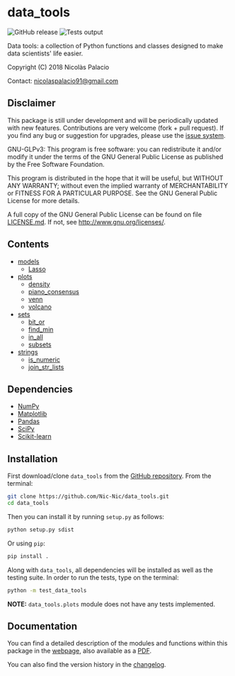 # data_tools

![GitHub release](https://img.shields.io/badge/release-v0.0.4-blue.svg)
![Tests output](https://img.shields.io/badge/tests-100%25_passed-brightgreen.svg)

Data tools: a collection of Python functions and classes designed to
make data scientists' life easier.

Copyright (C) 2018 Nicolàs Palacio

Contact: [nicolaspalacio91@gmail.com](mailto:nicolaspalacio91@gmail.com)

## Disclaimer

This package is still under development and will be periodically updated
with new features. Contributions are very welcome (fork + pull request).
If you find any bug or suggestion for upgrades, please use the [issue
system](https://github.com/Nic-Nic/data_tools/issues).


GNU-GLPv3:
This program is free software: you can redistribute it and/or modify it
under the terms of the GNU General Public License as published by the
Free Software Foundation.

This program is distributed in the hope that it will be useful, but
WITHOUT ANY WARRANTY; without even the implied warranty of
MERCHANTABILITY or FITNESS FOR A PARTICULAR PURPOSE. See the GNU General
Public License for more details.

A full copy of the GNU General Public License can be found on file
[LICENSE.md](LICENSE.md). If not, see <http://www.gnu.org/licenses/>.

## Contents

- [models](https://nic-nic.github.io/data_tools/html/models.html)
    - [Lasso](https://nic-nic.github.io/data_tools/html/models.html#data_tools.models.Lasso)
- [plots](https://nic-nic.github.io/data_tools/html/plots.html)
    - [density](https://nic-nic.github.io/data_tools/html/plots.html#data_tools.plots.density)
    - [piano_consensus](https://nic-nic.github.io/data_tools/html/plots.html#data_tools.plots.piano_consensus)
    - [venn](https://nic-nic.github.io/data_tools/html/plots.html#data_tools.plots.venn)
    - [volcano](https://nic-nic.github.io/data_tools/html/plots.html#data_tools.plots.volcano)
- [sets](https://nic-nic.github.io/data_tools/html/sets.html)
    - [bit_or](https://nic-nic.github.io/data_tools/html/sets.html#data_tools.sets.bit_or)
    - [find_min](https://nic-nic.github.io/data_tools/html/sets.html#data_tools.sets.find_min)
    - [in_all](https://nic-nic.github.io/data_tools/html/sets.html#data_tools.sets.in_all)
    - [subsets](https://nic-nic.github.io/data_tools/html/sets.html#data_tools.sets.subsets)
- [strings](https://nic-nic.github.io/data_tools/html/strings.html)
    - [is_numeric](https://nic-nic.github.io/data_tools/html/strings.html#data_tools.strings.is_numeric)
    - [join_str_lists](https://nic-nic.github.io/data_tools/html/strings.html#data_tools.strings.join_str_lists)

## Dependencies

- [NumPy](http://www.numpy.org/)
- [Matplotlib](https://matplotlib.org/)
- [Pandas](https://pandas.pydata.org/)
- [SciPy](https://www.scipy.org/)
- [Scikit-learn](http://scikit-learn.org/stable/index.html)

## Installation

First download/clone `data_tools` from the [GitHub repository](https://github.com/Nic-Nic/data_tools.git).
From the terminal:

```bash
git clone https://github.com/Nic-Nic/data_tools.git
cd data_tools
```

Then you can install it by running `setup.py` as follows:

```bash
python setup.py sdist
```

Or using `pip`:

```bash
pip install .
```

Along with `data_tools`, all dependencies will be installed as well as
the testing suite. In order to run the tests, type on the terminal:

```bash
python -m test_data_tools
```

**NOTE:** `data_tools.plots` module does not have any tests implemented.

## Documentation

You can find a detailed description of the modules and functions within
this package in the [webpage](https://nic-nic.github.io/data_tools/),
also available as a [PDF](/docs/latex/data_tools.pdf).

You can also find the version history in the [changelog](CHANGELOG.md).
